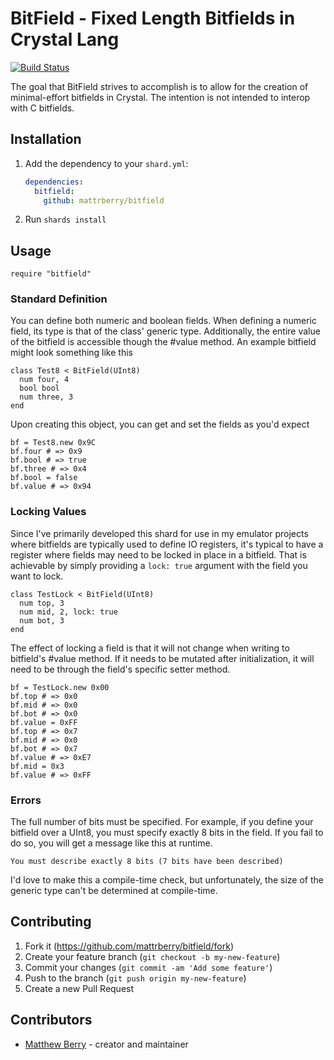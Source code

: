 # BitField - Fixed Length Bitfields in Crystal Lang

[![Build Status](https://travis-ci.org/mattrberry/bitfield.svg?branch=master)](https://travis-ci.org/mattrberry/bitfield)


The goal that BitField strives to accomplish is to allow for the creation of minimal-effort bitfields in Crystal. The intention is not intended to interop with C bitfields.

## Installation

1. Add the dependency to your `shard.yml`:

   ```yaml
   dependencies:
     bitfield:
       github: mattrberry/bitfield
   ```

2. Run `shards install`

## Usage

```crystal
require "bitfield"
```

### Standard Definition

You can define both numeric and boolean fields. When defining a numeric field, its type is that of the class' generic type. Additionally, the entire value of the bitfield is accessible though the #value method. An example bitfield might look something like this

```crystal
class Test8 < BitField(UInt8)
  num four, 4
  bool bool
  num three, 3
end
```

Upon creating this object, you can get and set the fields as you'd expect

```crystal
bf = Test8.new 0x9C
bf.four # => 0x9
bf.bool # => true
bf.three # => 0x4
bf.bool = false
bf.value # => 0x94
```

### Locking Values

Since I've primarily developed this shard for use in my emulator projects where bitfields are typically used to define IO registers, it's typical to have a register where fields may need to be locked in place in a bitfield. That is achievable by simply providing a `lock: true` argument with the field you want to lock.

```crystal
class TestLock < BitField(UInt8)
  num top, 3
  num mid, 2, lock: true
  num bot, 3
end
```

The effect of locking a field is that it will not change when writing to bitfield's #value method. If it needs to be mutated after initialization, it will need to be through the field's specific setter method.

```crystal
bf = TestLock.new 0x00
bf.top # => 0x0
bf.mid # => 0x0
bf.bot # => 0x0
bf.value = 0xFF
bf.top # => 0x7
bf.mid # => 0x0
bf.bot # => 0x7
bf.value # => 0xE7
bf.mid = 0x3
bf.value # => 0xFF
```

### Errors

The full number of bits must be specified. For example, if you define your bitfield over a UInt8, you must specify exactly 8 bits in the field. If you fail to do so, you will get a message like this at runtime.

```
You must describe exactly 8 bits (7 bits have been described)
```

I'd love to make this a compile-time check, but unfortunately, the size of the generic type can't be determined at compile-time.

## Contributing

1. Fork it (<https://github.com/mattrberry/bitfield/fork>)
2. Create your feature branch (`git checkout -b my-new-feature`)
3. Commit your changes (`git commit -am 'Add some feature'`)
4. Push to the branch (`git push origin my-new-feature`)
5. Create a new Pull Request

## Contributors

- [Matthew Berry](https://github.com/mattrberry) - creator and maintainer
